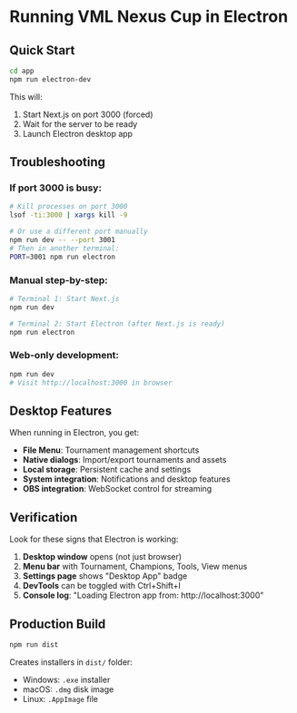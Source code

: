 # Running VML Nexus Cup in Electron

## Quick Start

```bash
cd app
npm run electron-dev
```

This will:
1. Start Next.js on port 3000 (forced)
2. Wait for the server to be ready
3. Launch Electron desktop app

## Troubleshooting

### If port 3000 is busy:
```bash
# Kill processes on port 3000
lsof -ti:3000 | xargs kill -9

# Or use a different port manually
npm run dev -- --port 3001
# Then in another terminal:
PORT=3001 npm run electron
```

### Manual step-by-step:
```bash
# Terminal 1: Start Next.js
npm run dev

# Terminal 2: Start Electron (after Next.js is ready)
npm run electron
```

### Web-only development:
```bash
npm run dev
# Visit http://localhost:3000 in browser
```

## Desktop Features

When running in Electron, you get:
- **File Menu**: Tournament management shortcuts
- **Native dialogs**: Import/export tournaments and assets
- **Local storage**: Persistent cache and settings
- **System integration**: Notifications and desktop features
- **OBS integration**: WebSocket control for streaming

## Verification

Look for these signs that Electron is working:
1. **Desktop window** opens (not just browser)
2. **Menu bar** with Tournament, Champions, Tools, View menus
3. **Settings page** shows "Desktop App" badge
4. **DevTools** can be toggled with Ctrl+Shift+I
5. **Console log**: "Loading Electron app from: http://localhost:3000"

## Production Build

```bash
npm run dist
```

Creates installers in `dist/` folder:
- Windows: `.exe` installer
- macOS: `.dmg` disk image  
- Linux: `.AppImage` file 